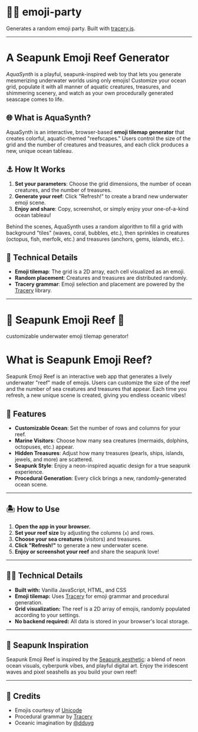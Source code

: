 # 🌱🐰 emoji-party
Generates a random emoji party. Built with [tracery.js](https://github.com/galaxykate/tracery).

---

# A Seapunk Emoji Reef Generator
*AquaSynth* is a playful, seapunk-inspired web toy that lets you generate mesmerizing underwater worlds using only emojis! Customize your ocean grid, populate it with all manner of aquatic creatures, treasures, and shimmering scenery, and watch as your own procedurally generated seascape comes to life.

## 🌐 What is AquaSynth?
AquaSynth is an interactive, browser-based **emoji tilemap generator** that creates colorful, aquatic-themed "reefscapes." Users control the size of the grid and the number of creatures and treasures, and each click produces a new, unique ocean tableau.

## ⚓️ How It Works
1. **Set your parameters**: Choose the grid dimensions, the number of ocean creatures, and the number of treasures.
2. **Generate your reef**: Click "Refresh!" to create a brand new underwater emoji scene.
3. **Enjoy and share**: Copy, screenshot, or simply enjoy your one-of-a-kind ocean tableau!

Behind the scenes, AquaSynth uses a random algorithm to fill a grid with background "tiles" (waves, coral, bubbles, etc.), then sprinkles in creatures (octopus, fish, merfolk, etc.) and treasures (anchors, gems, islands, etc.).

## 🌟 Technical Details
- **Emoji tilemap**: The grid is a 2D array, each cell visualized as an emoji.
- **Random placement**: Creatures and treasures are distributed randomly.
- **Tracery grammar**: Emoji selection and placement are powered by the [Tracery](https://www.tracery.io/) library.

---

# 🌊 Seapunk Emoji Reef 🐙
customizable underwater emoji tilemap generator!

# What is Seapunk Emoji Reef?
Seapunk Emoji Reef is an interactive web app that generates a lively underwater "reef" made of emojis. Users can customize the size of the reef and the number of sea creatures and treasures that appear. Each time you refresh, a new unique scene is created, giving you endless oceanic vibes!

## 🐬 Features
- **Customizable Ocean**: Set the number of rows and columns for your reef.
- **Marine Visitors**: Choose how many sea creatures (mermaids, dolphins, octopuses, etc.) appear.
- **Hidden Treasures**: Adjust how many treasures (pearls, ships, islands, jewels, and more) are scattered.
- **Seapunk Style**: Enjoy a neon-inspired aquatic design for a true seapunk experience.
- **Procedural Generation**: Every click brings a new, randomly-generated ocean scene.

---

## 🏝️ How to Use
1. **Open the app in your browser.**
2. **Set your reef size** by adjusting the columns (`x`) and rows.
3. **Choose your sea creatures** (visitors) and treasures.
4. **Click "Refresh!"** to generate a new underwater scene.
5. **Enjoy or screenshot your reef** and share the seapunk love!

---

## 🧜‍♀️ Technical Details

- **Built with:** Vanilla JavaScript, HTML, and CSS
- **Emoji tilemap:** Uses [Tracery](https://github.com/galaxykate/tracery) for emoji grammar and procedural generation.
- **Grid visualization:** The reef is a 2D array of emojis, randomly populated according to your settings.
- **No backend required:** All data is stored in your browser's local storage.

---

## 🎨 Seapunk Inspiration

Seapunk Emoji Reef is inspired by the [Seapunk aesthetic](https://en.wikipedia.org/wiki/Seapunk): a blend of neon ocean visuals, cyberpunk vibes, and playful digital art. Enjoy the iridescent waves and pixel seashells as you build your own reef!

---

## 🧜 Credits
- Emojis courtesy of [Unicode](https://unicode.org/emoji/)
- Procedural grammar by [Tracery](https://github.com/galaxykate/tracery)
- Oceanic imagination by [@dduyg](https://github.com/dduyg)

